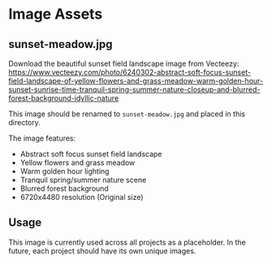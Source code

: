 # Image Assets

## sunset-meadow.jpg
Download the beautiful sunset field landscape image from Vecteezy:
https://www.vecteezy.com/photo/6240302-abstract-soft-focus-sunset-field-landscape-of-yellow-flowers-and-grass-meadow-warm-golden-hour-sunset-sunrise-time-tranquil-spring-summer-nature-closeup-and-blurred-forest-background-idyllic-nature

This image should be renamed to `sunset-meadow.jpg` and placed in this directory.

The image features:
- Abstract soft focus sunset field landscape
- Yellow flowers and grass meadow 
- Warm golden hour lighting
- Tranquil spring/summer nature scene
- Blurred forest background
- 6720x4480 resolution (Original size)

## Usage
This image is currently used across all projects as a placeholder. In the future, each project should have its own unique images.
